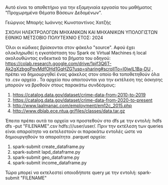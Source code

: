 Αυτό είναι το αποθετήριο για την εξαμηνιαία εργασία του μαθήματος "Προχωρημένα Θέματα Βάσεων Δεδομένων". 

Γεώργιος Μπαρής
Ιωάννης Κωνσταντίνος Χατζής

ΣΧΟΛΗ ΗΛΕΚΤΡΟΛΟΓΩΝ ΜΗΧΑΝΙΚΩΝ ΚΑΙ ΜΗΧΑΝΙΚΩΝ ΥΠΟΛΟΓΙΣΤΩΝ
ΕΘΝΙΚΟ ΜΕΤΣΟΒΙΟ ΠΟΛΥΤΕΧΝΙΟ
ΕΤΟΣ: 2024

Όλοι οι κώδικες βρίσκονται στον φάκελο "source".
Αφού έχει ολοκληρωθεί η εγκατάσταση του Spark σε Virtual Machines ή local ακολουθώντας ενδεικτικά τα βήματα του οδηγού: https://colab.research.google.com/drive/1pjf3Q6T-Ak2gXzbgoPpvMdfOHd1GqHZG?usp=sharing#scrollTo=I0jwIL1Ba-DU ,
πρέπει να δημιουργηθεί ένας φάκελος στον οποίο θα τοποθετηθούν όλα τα .csv αρχεία . 
Τα αρχεία που απαιτούνται για την εκτέλεση της άσκησης μπορούν να βρεθούν στους παρακάτω συνδέσμους:
  1. https://catalog.data.gov/dataset/crime-data-from-2010-to-2019
  2. https://catalog.data.gov/dataset/crime-data-from-2020-to-present
  3. http://www.laalmanac.com/employment/em12c_2015.php
  4. http://www.dblab.ece.ntua.gr/files/classes/data.tar.gz

Έπειτα πρέπει αυτά τα αρχεία να προστεθούν στο dfs με την εντολή:  hdfs dfs -put "FILENAME".csv hdfs:///user/user/.
Πριν την εκτέλεση των queries είναι απαραίτητο να εκτελεστούν οι παρακάτω εντολές ώστε να δημιουργηθούν τα απαραίτητα .parquet αρχεία:
  1. spark-submit create_dataframe.py
  2. spark-submit lapd_dataframe.py
  3. spark-submit geo_dataframe.py
  4. spark-submit income_dataframe.py

Τώρα μπορεί να εκτελεστεί οποιοδήποτε query με την εντολή: spark-submit "FILENAME"
   
  
